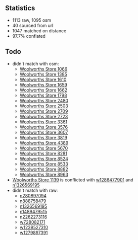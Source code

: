 ## Statistics

- 1113 raw, 1095 osm
- 40 sourced from url
- 1047 matched on distance
- 97.7% conflated

## Todo

- didn't match with osm:
  - [Woolworths Store 1066](https://www.woolworths.com.au/shop/storelocator/1066)
  - [Woolworths Store 1385](https://www.woolworths.com.au/shop/storelocator/1385)
  - [Woolworths Store 1610](https://www.woolworths.com.au/shop/storelocator/1610)
  - [Woolworths Store 1659](https://www.woolworths.com.au/shop/storelocator/1659)
  - [Woolworths Store 1662](https://www.woolworths.com.au/shop/storelocator/1662)
  - [Woolworths Store 1798](https://www.woolworths.com.au/shop/storelocator/1798)
  - [Woolworths Store 2480](https://www.woolworths.com.au/shop/storelocator/2480)
  - [Woolworths Store 2503](https://www.woolworths.com.au/shop/storelocator/2503)
  - [Woolworths Store 2709](https://www.woolworths.com.au/shop/storelocator/2709)
  - [Woolworths Store 2723](https://www.woolworths.com.au/shop/storelocator/2723)
  - [Woolworths Store 3361](https://www.woolworths.com.au/shop/storelocator/3361)
  - [Woolworths Store 3576](https://www.woolworths.com.au/shop/storelocator/3576)
  - [Woolworths Store 3607](https://www.woolworths.com.au/shop/storelocator/3607)
  - [Woolworths Store 3819](https://www.woolworths.com.au/shop/storelocator/3819)
  - [Woolworths Store 4389](https://www.woolworths.com.au/shop/storelocator/4389)
  - [Woolworths Store 5670](https://www.woolworths.com.au/shop/storelocator/5670)
  - [Woolworths Store 8281](https://www.woolworths.com.au/shop/storelocator/8281)
  - [Woolworths Store 8524](https://www.woolworths.com.au/shop/storelocator/8524)
  - [Woolworths Store 8533](https://www.woolworths.com.au/shop/storelocator/8533)
  - [Woolworths Store 8882](https://www.woolworths.com.au/shop/storelocator/8882)
  - [Woolworths Store 8963](https://www.woolworths.com.au/shop/storelocator/8963)
- [Woolworths Store 1139](https://www.woolworths.com.au/shop/storelocator/1139) is conflicted with [w1286477901](https://www.openstreetmap.org/way/1286477901) and [n1326569195](https://www.openstreetmap.org/node/1326569195)
- didn't match with raw:
  - [n280897094](https://www.openstreetmap.org/node/280897094)
  - [n888758479](https://www.openstreetmap.org/node/888758479)
  - [n1326569195](https://www.openstreetmap.org/node/1326569195)
  - [n1489479515](https://www.openstreetmap.org/node/1489479515)
  - [n2262273116](https://www.openstreetmap.org/node/2262273116)
  - [w728082171](https://www.openstreetmap.org/way/728082171)
  - [w1239527310](https://www.openstreetmap.org/way/1239527310)
  - [w1279897391](https://www.openstreetmap.org/way/1279897391)

